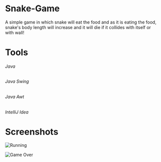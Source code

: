 # Snake-Game
A simple game in which snake will eat the food and as it is eating the food, snake's body length will increase and it will die if it collides with itself or with wall!

# Tools
###### Java
###### Java Swing
###### Java Awt
###### IntelliJ Idea

# Screenshots
![Running](https://user-images.githubusercontent.com/116621224/197728418-573b1726-3ec5-4e7e-b80b-c3f8b7bce11e.png)

![Game Over](https://user-images.githubusercontent.com/116621224/197728265-23b8d305-f73d-4bd7-9907-57c052b853bf.PNG)

